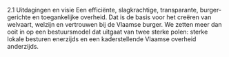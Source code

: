 2.1 Uitdagingen en visie Een efficiënte, slagkrachtige, transparante, burger-gerichte en toegankelijke overheid. Dat is de basis voor het creëren van welvaart, welzijn en vertrouwen bij de Vlaamse burger. We zetten meer dan ooit in op een bestuursmodel dat uitgaat van twee sterke polen: sterke lokale besturen enerzijds en een kaderstellende Vlaamse overheid anderzijds. 